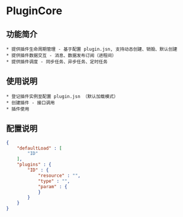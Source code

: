 # PluginCore

## 功能简介
    * 提供插件生命周期管理 - 基于配置 plugin.jsn, 支持动态创建、销毁、默认创建
    * 提供插件数据交互 - 消息、数据发布订阅（进程间）
    * 提供插件调度 - 同步任务、异步任务、定时任务

## 使用说明
    * 登记插件实例至配置 plugin.jsn （默认加载模式）
    * 创建插件 - 接口调用
    * 插件使用

## 配置说明

```json
{
    "defaultLoad" : [
        "ID"
    ],
    "plugins" : {
        "ID" : {
            "resource" : "",
            "type" : "",
            "param" : {
            }
        }
    }
}

```

